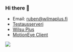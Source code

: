 ### Hi there 👋

- Email: [ruben@wilmaplus.fi](mailto:ruben@wilmaplus.fi)
- [Testausserveri](https://testausserveri.fi)
- [Wilsu Plus](https://github.com/wilmaplus/)
- [MotionEye Client](https://github.com/developerfromjokela/motioneye-client)
<img align="left" src="https://github-readme-stats.vercel.app/api?username=developerfromjokela&show_icons=true&theme=merko&count_private=true"/>

